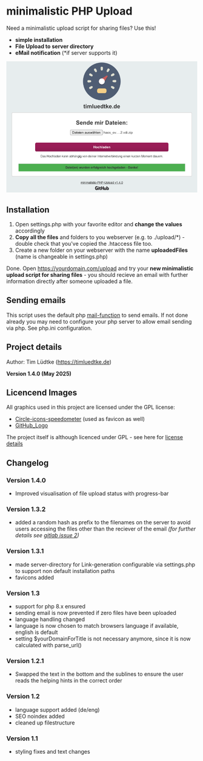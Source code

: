 # minimalistic PHP Upload
Need a minimalistic upload script for sharing files? Use this! 

* **simple installation**
* **File Upload to server directory**
* **eMail notification** (*if server supports it)

![Example Installation](assets/minimalisticPhpUpload.png "Example Installation")

Installation
------------
1. Open settings.php with your favorite editor and **change the values** accordingly
1. **Copy all the files** and folders to you webserver (e.g. to ./upload/*) - double check that you've copied the .htaccess file too.
1. Create a new folder on your webserver with the name **uploadedFiles** (name is changeable in settings.php)

Done. Open https://yourdomain.com/upload and try your **new minimalistic upload script for sharing files** - you should recieve an email with further information directly after someone uploaded a file.
                           
Sending emails
-------------
This script uses the default php [mail-function](https://www.php.net/manual/en/function.mail.php) to send emails.
If not done already you may need to configure your php server to allow email sending via php. See php.ini configuration.

Project details
-------------
Author: Tim Lüdtke (https://timluedtke.de)

**Version 1.4.0 (May 2025)**

Licencend Images
----
All graphics used in this project are licensed under the GPL license:
* [Circle-icons-speedometer](https://commons.wikimedia.org/wiki/File:Circle-icons-speedometer.svg) (used as favicon as well)
* [GitHub_Logo](https://github.com/logos) 

The project itself is although licenced under GPL - see here for [license details](LICENSE)

Changelog
-----------
### Version 1.4.0
* Improved visualisation of file upload status with progress-bar

### Version 1.3.2
* added a random hash as prefix to the filenames on the server to avoid users accessing the files other than the reciever of the email _(for further details see [gitlab issue 2](https://github.com/timluedtke/minimalistic-PHP-Upload/issues/2))_

### Version 1.3.1
* made server-directory for Link-generation configurable via settings.php to support non default installation paths
* favicons added

### Version 1.3
* support for php 8.x ensured
* sending email is now prevented if zero files have been uploaded
* language handling changed
* language is now chosen to match browsers language if available, english is default
* setting $yourDomainForTitle is not necessary anymore, since it is now calculated with parse_url()

### Version 1.2.1
* Swapped the text in the bottom and the sublines to ensure the user reads the helping hints in the correct order

### Version 1.2
* language support added (de/eng) 
* SEO noindex added 
* cleaned up filestructure

### Version 1.1
* styling fixes and text changes